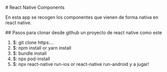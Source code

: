 # React Native Components

En esta app se recogen los componentes que vienen de forma nativa en react native.

## Pasos para clonar desde github un proyecto de react native como este

1. $: git clone https:...
2. $: npm install or yarn install
3. $: bundle install
4. $: npx pod-install
5. $: npx react-native run-ios or react-native run-android y a jugar!
